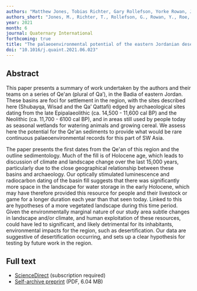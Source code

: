 ```yaml
---
authors: "Matthew Jones, Tobias Richter, Gary Rollefson, Yorke Rowan, Joe Roe, Phillip Toms, Alexander Wasse, Haroon Ikram, Matthew Williams, Ahmad AlShdaifat, Patrick Nørskov Pedersen, and Wesam Esaid"
authors_short: "Jones, M., Richter, T., Rollefson, G., Rowan, Y., Roe, J., Toms, P., Wasse, A., Ikram, H., Williams, M., AlShdaifat, A., Pedersen, P. N., & Esaid, W."
year: 2021
month: 6
journal: Quaternary International
forthcoming: true
title: "The palaeoenvironmental potential of the eastern Jordanian desert basins (*Qe'an*)"
doi: "10.1016/j.quaint.2021.06.023"
---
```


## Abstract

This paper presents a summary of work undertaken by the authors and their teams on a series of Qe'an (plural of Qa’), in the Badia of eastern Jordan. These basins are foci for settlement in the region, with the sites described here (Shubayqa, Wisad and the Qa’ Qattafi) edged by archaeological sites dating from the late Epipalaeolithic (ca. 14,500 - 11,600 cal BP) and the Neolithic (ca. 11,700 - 6100 cal BP), and in areas still used by people today as seasonal wetlands for watering animals and growing cereal. We assess here the potential for the Qe'an sediments to provide what would be rare continuous palaeoenvironmental records for this part of SW Asia.

The paper presents the first dates from the Qe'an of this region and the outline sedimentology. Much of the fill is of Holocene age, which leads to discussion of climate and landscape change over the last 15,000 years, particularly due to the close geographical relationship between these basins and archaeology. Our optically stimulated luminescence and radiocarbon dating of the basin fill suggests that there was significantly more space in the landscape for water storage in the early Holocene, which may have therefore provided this resource for people and their livestock or game for a longer duration each year than that seen today. Linked to this are hypotheses of a more vegetated landscape during this time period. Given the environmentally marginal nature of our study area subtle changes in landscape and/or climate, and human exploitation of these resources, could have led to significant, and likely detrimental for its inhabitants, environmental impacts for the region, such as desertification. Our data are suggestive of desertification occurring, and sets up a clear hypothesis for testing by future work in the region.

## Full text

* [ScienceDirect](https://www.sciencedirect.com/science/article/pii/S1040618221003724) (subscription required)
* [Self-archive preprint](/pdf/Jones_et_al_2021.pdf) (PDF, 6.04 MB)
